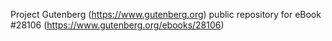 Project Gutenberg (https://www.gutenberg.org) public repository for eBook #28106 (https://www.gutenberg.org/ebooks/28106)
